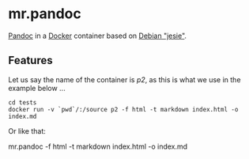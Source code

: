 # mr.pandoc

[Pandoc](http://pandoc.org/) in a [Docker](https://www.docker.com/) container based on [Debian "jesie"](https://www.debian.org/releases/jessie/).

## Features


Let us say the name of the container is *p2*, as this is what we use in the example below ...



```
cd tests
docker run -v `pwd`/:/source p2 -f html -t markdown index.html -o index.md
```

Or like that:

mr.pandoc -f html -t markdown index.html -o index.md
